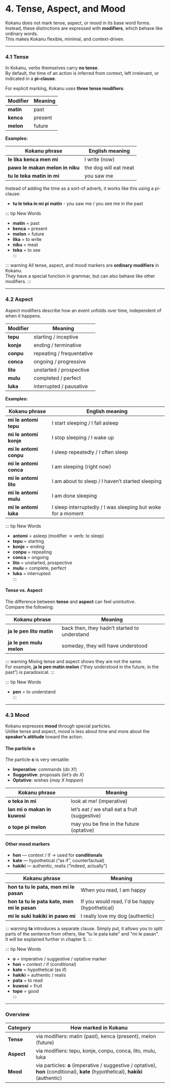 # 4. Tense, Aspect, and Mood

Kokanu does not mark tense, aspect, or mood in its base word forms.  
Instead, these distinctions are expressed with **modifiers**, which behave like ordinary words.  
This makes Kokanu flexible, minimal, and context-driven.  

---

### 4.1 Tense

In Kokanu, verbs themselves carry **no tense**.  
By default, the time of an action is inferred from context, left irrelevant, or indicated in a **pi-clause**.  

For explicit marking, Kokanu uses **three tense modifiers**:  

| Modifier | Meaning   |
|----------|-----------|
| **matin** | past      |
| **kenca** | present   |
| **melon** | future    |

**Examples:**

| Kokanu phrase                   | English meaning   |
|---------------------------------|-------------------|
| **le lika kenca men mi**        | I write (now)     |
| **pawo le makan melon in niku** | the dog will eat meat |
| **tu le teka matin in mi**      | you saw me        |

Instead of adding the time as a sort-of adverb, it works like this using a pi-clause:

- **tu le teka in mi pi matin** - you saw me / you see me in the past

::: tip New Words
- **matin** = past  
- **kenca** = present  
- **melon** = future  
- **lika** = to write  
- **niku** = meat  
- **teka** = to see  
:::

::: warning
All tense, aspect, and mood markers are **ordinary modifiers** in Kokanu.  
They have a special function in grammar, but can also behave like other modifiers.
:::

---

### 4.2 Aspect

Aspect modifiers describe how an event unfolds over time, independent of when it happens.  

| Modifier | Meaning                 |
|----------|-------------------------|
| **tepu** | starting / inceptive    |
| **konje**| ending / terminative    |
| **conpu**| repeating / frequentative |
| **conca**| ongoing / progressive   |
| **lito** | unstarted / prospective |
| **mulu** | completed / perfect     |
| **luka** | interrupted / pausative |

**Examples:**

| Kokanu phrase                   | English meaning                    |
|---------------------------------|------------------------------------|
| **mi le antomi tepu**           | I start sleeping / I fall asleep   |
| **mi le antomi konje**          | I stop sleeping / I wake up        |
| **mi le antomi conpu**          | I sleep repeatedly / I often sleep |
| **mi le antomi conca**          | I am sleeping (right now)          |
| **mi le antomi lito**           | I am about to sleep / I haven’t started sleeping |
| **mi le antomi mulu**           | I am done sleeping                 |
| **mi le antomi luka**           | I sleep interruptedly / I was sleeping but woke for a moment |

::: tip New Words
- **antomi** = asleep (modifier → verb: to sleep)  
- **tepu** = starting  
- **konje** = ending  
- **conpu** = repeating  
- **conca** = ongoing  
- **lito** = unstarted, prospective  
- **mulu** = complete, perfect  
- **luka** = interrupted  
:::

#### Tense vs. Aspect

The difference between **tense** and **aspect** can feel unintuitive.  
Compare the following:  

| Kokanu phrase                  | Meaning                                  |
|--------------------------------|------------------------------------------|
| **ja le pen lito matin**       | back then, they hadn’t started to understand |
| **ja le pen mulu melon**       | someday, they will have understood       |

::: warning
Mixing tense and aspect shows they are not the same.  
For example, **ja le pen matin melon** (“they understood in the future, in the past”) is paradoxical.
:::

::: tip New Words
- **pen** = to understand  
:::

---

### 4.3 Mood

Kokanu expresses **mood** through special particles.  
Unlike tense and aspect, mood is less about time and more about the **speaker’s attitude** toward the action.  

#### The particle **o**

The particle **o** is very versatile:  
- **Imperative**: commands (*do X!*)  
- **Suggestive**: proposals (*let’s do X*)  
- **Optative**: wishes (*may X happen*)  

| Kokanu phrase           | Meaning                        |
|--------------------------|--------------------------------|
| **o teka in mi**         | look at me! (imperative)      |
| **lan mi o makan in kuwosi**    | let’s eat / we shall eat a fruit (suggestive) |
| **o tope pi melon**      | may you be fine in the future (optative) |

#### Other mood markers

- **hon** — context / if → used for **conditionals**  
- **kate** — hypothetical (“as if”, counterfactual)  
- **hakiki** — authentic, realis (“indeed, actually”)  

| Kokanu phrase                               | Meaning                                        |
|---------------------------------------------|------------------------------------------------|
| **hon ta tu le pata, men mi le pasan**      | When you read, I am happy                      |
| **hon ta tu le pata kate, men mi le pasan** | If you would read, I'd be happy (hypothetical) |
| **mi le suki hakiki in pawo mi**            | I really love my dog (authentic)               |

::: warning
**ta** introduces a separate clause. Simply put, it allows you to split parts of the sentence from others, like "tu le pata kate" and "mi le pasan".  
It will be explained further in chapter 5.
:::

::: tip New Words
- **o** = imperative / suggestive / optative marker  
- **hon** = context / if (conditional)  
- **kate** = hypothetical (as if)  
- **hakiki** = authentic / realis  
- **pata** = to read  
- **kuwosi** = fruit  
- **tope** = good  
:::

---

### Overview

| Category | How marked in Kokanu |
|----------|----------------------|
| **Tense** | via modifiers: matin (past), kenca (present), melon (future) |
| **Aspect** | via modifiers: tepu, konje, conpu, conca, lito, mulu, luka |
| **Mood** | via particles: **o** (imperative / suggestive / optative), **hon** (conditional), **kate** (hypothetical), **hakiki** (authentic) |